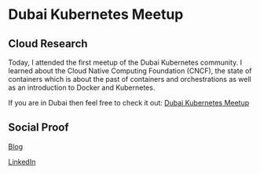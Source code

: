 # Dubai Kubernetes Meetup

## Cloud Research

Today, I attended the first meetup of the Dubai Kubernetes community. I learned about the Cloud Native Computing Foundation (CNCF), the state of containers which is about the past of containers and orchestrations as well as an introduction to Docker and Kubernetes.

If you are in Dubai then feel free to check it out: [Dubai Kubernetes Meetup](https://lnkd.in/dqdfiDFr)

## Social Proof

[Blog](https://dev.to/aaditunni/dubai-kubernetes-meetup-1nni)

[LinkedIn](https://www.linkedin.com/posts/aaditunni_100daysofcloud-aws-cloud-activity-7032086433649549313-tUKj?utm_source=share&utm_medium=member_desktop)
